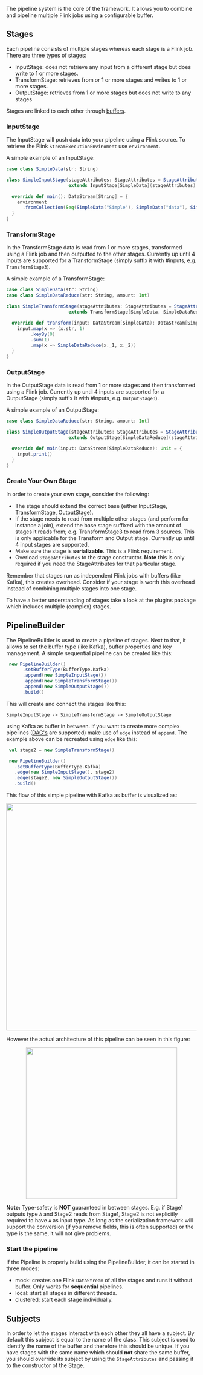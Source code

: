 The pipeline system is the core of the framework. It allows you to combine and pipeline multiple Flink jobs using a configurable buffer. 

## Stages
Each pipeline consists of multiple stages whereas each stage is a Flink job. There are three types of stages:

- InputStage: does not retrieve any input from a different stage but does write to 1 or more stages.
- TransformStage: retrieves from or 1 or more stages and writes to 1 or more stages.
- OutputStage: retrieves from 1 or more stages but does not write to any stages

Stages are linked to each other through [buffers](buffers). 
### InputStage
The InputStage will push data into your pipeline using a Flink source. To retrieve the Flink `StreamExecutionEnviroment` use `environment`.  

A simple example of an InputStage:
```scala
case class SimpleData(str: String)

class SimpleInputStage(stageAttributes: StageAttributes = StageAttributes()) 
                       extends InputStage[SimpleData](stageAttributes) {

  override def main(): DataStream[String] = {
    environment
      .fromCollection(Seq(SimpleData("Simple"), SimpleData("data"), SimpleData("set")))
  }
}
```
### TransformStage
In the TransformStage data is read from 1 or more stages, transformed using a Flink job and then outputted to the other stages. Currently up until 4 inputs are supported for a TransformStage (simply suffix it with #inputs, e.g. `TransformStage3`). 

A simple example of a TransformStage: 
```scala
case class SimpleData(str: String)
case class SimpleDataReduce(str: String, amount: Int)

class SimpleTransformStage(stageAttributes: StageAttributes = StageAttributes()) 
                       extends TransformStage[SimpleData, SimpleDataReduce](stageAttributes) {

  override def transform(input: DataStream[SimpleData): DataStream[SimpleDataReduce] = {
    input.map(x => (x.str, 1)
         .keyBy(0)
         .sum(1)
         .map(x => SimpleDataReduce(x._1, x._2))
  }
}
```
### OutputStage
In the OutputStage data is read from 1 or more stages and then transformed using a Flink job. Currently up until 4 inputs are supported for a OutputStage (simply suffix it with #inputs, e.g. `OutputStage3`). 

A simple example of an OutputStage:
```scala
case class SimpleDataReduce(str: String, amount: Int)

class SimpleOutputStage(stageAttributes: StageAttributes = StageAttributes()) 
                       extends OutputStage[SimpleDataReduce](stageAttributes) {

  override def main(input: DataStream[SimpleDataReduce): Unit = {
    input.print()
  }
}
```

### Create Your Own Stage
In order to create your own stage, consider the following:

- The stage should extend the correct base (either InputStage, TransformStage, OutputStage).
- If the stage needs to read from multiple other stages (and perform for instance a join), extend the base stage suffixed with the amount of stages it reads from; e.g. TransformStage3 to read from 3 sources. This is only applicable for the Transform and Output stage. Currently up until 4 input stages are supported. 
- Make sure the stage is **serializable**. This is a Flink requirement. 
- Overload `StageAttributes` to the stage constructor. **Note** this is only required if you need the StageAttributes for that particular stage.

Remember that stages run as independent Flink jobs with buffers (like Kafka), this creates overhead. Consider if your stage is worth this overhead instead of combining multiple stages into one stage. 

To have a better understanding of stages take a look at the plugins package which includes multiple (complex) stages.


## PipelineBuilder
The PipelineBuilder is used to create a pipeline of stages. Next to that, it allows to set the buffer type (like Kafka), buffer properties and key management.  A simple sequential pipeline can be created like this:
```scala
 new PipelineBuilder()
      .setBufferType(BufferType.Kafka)
      .append(new SimpleInputStage())
      .append(new SimpleTransformStage())
      .append(new SimpleOutputStage())
      .build()
```
This will create and connect the stages like this: 

`SimpleInputStage -> SimpleTransformStage -> SimpleOutputStage` 

using Kafka as buffer in between. If you want to create more complex pipelines ([DAG's](https://en.wikipedia.org/wiki/Directed_acyclic_graph) are supported) make use of `edge` instead of `append`. The example above can be recreated using `edge` like this:
```scala
 val stage2 = new SimpleTransformStage()

 new PipelineBuilder()
   .setBufferType(BufferType.Kafka)
   .edge(new SimpleInputStage(), stage2)
   .edge(stage2, new SimpleOutputStage())
   .build()
```
This flow of this simple pipeline with Kafka as buffer is visualized as:
<p align="center"><img src="https://i.imgur.com/g4C3AB0.png" width="600"></p>
However the actual architecture of this pipeline can be seen in this figure:

<p align="center"><img src="https://i.imgur.com/9k4puOS.png" width="400"></p>

**Note:** Type-safety is **NOT** guaranteed in between stages. E.g. if Stage1 outputs type `A` and Stage2 reads from Stage1, Stage2 is not explicitly required to have `A` as input type. As long as the serialization framework will support the conversion (if you remove fields, this is often supported)  or the type is the same, it will not give problems. 

### Start the pipeline
If the Pipeline is properly build using the PipelineBuilder, it can be started in three modes:

- mock: creates one Flink `DataStream` of all the stages and runs it without buffer. Only works for **sequential** pipelines.
- local: start all stages in different threads.
- clustered: start each stage individually.


## Subjects
In order to let the stages interact with each other they all have a subject. By default this subject is equal to the name of the class. 
This subject is used to identify the name of the buffer and therefore this should be unique.
If you have stages with the same name which should **not** share the same buffer, you should override its subject by using the `StageAttributes` and passing it to the constructor of the Stage.
